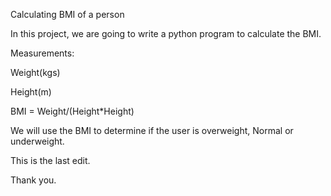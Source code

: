 Calculating BMI of a person

In this project, we are going to write a python program to calculate the BMI. 

Measurements:


Weight(kgs)


Height(m)


BMI = Weight/(Height*Height)

We will use the BMI to determine if the user is overweight, Normal or underweight. 

This is the last edit. 

Thank you. 

